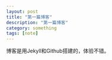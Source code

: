 ```yaml
---
layout: post
title: "第一篇博客"
description: "第一篇博客"
category: something
tags: [note]
---
```


博客是用Jekyll和Github搭建的，体验不错。